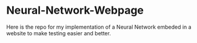 # Neural-Network-Webpage
Here is the repo for my implementation of a Neural Network embeded in a website to make testing easier and better.
